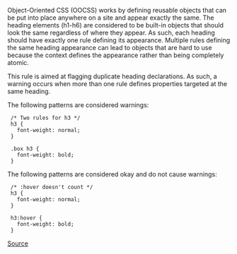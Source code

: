 Object-Oriented CSS (OOCSS) works by defining reusable objects that can be put into place anywhere on a site and appear exactly the same.
The heading elements (h1-h6) are considered to be built-in objects that should look the same regardless of where they appear.
As such, each heading should have exactly one rule defining its appearance. Multiple rules defining the same heading appearance can lead
to objects that are hard to use because the context defines the appearance rather than being completely atomic.

This rule is aimed at flagging duplicate heading declarations. As such, a warning occurs when more than one rule
defines properties targeted at the same heading.

The following patterns are considered warnings:

     /* Two rules for h3 */
     h3 {
       font-weight: normal;
     }

     .box h3 {
       font-weight: bold;
     }

The following patterns are considered okay and do not cause warnings:

     /* :hover doesn't count */
     h3 {
       font-weight: normal;
     }

     h3:hover {
       font-weight: bold;
     }

[Source](https://github.com/CSSLint/csslint/wiki/Headings-should-only-be-defined-once)
      